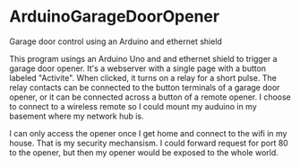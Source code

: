 # ArduinoGarageDoorOpener
Garage door control using an Arduino and ethernet shield

This program usings an Arduino Uno and and ethernet shield to trigger a garage door opener. It's a webserver with a single page with a button labeled "Activite". When clicked, it turns on a relay for a short pulse. The relay contacts can be connected to the button terminals of a garage door opener, or it can be connected across a button of a remote opener. I choose to connect to a wireless remote so I could mount my auduino in my basement where my network hub is.  

I can only access the opener once I get home and connect to the wifi in my house. That is my security mechansism. I could forward request for port 80 to the opener, but then my opener would be exposed to the whole world. 


